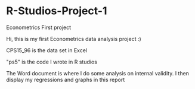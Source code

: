 # R-Studios-Project-1
Econometrics First project

Hi, this is my first Econometrics data analysis project :) 

CPS15_96 is the data set in Excel

"ps5" is the code I wrote in R studios

The Word document is where I do some analysis on internal validity. I then display my regressions and graphs in this report
